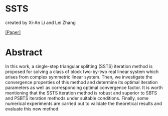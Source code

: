 # SSTS
created by Xi-An Li and Lei Zhang

[[Paper]](https://arxiv.org/pdf/2005.09835.pdf)



# Abstract
In this work, a single-step triangular splitting (SSTS) iteration method is proposed for solving a class
of block two-by-two real linear system which arises from complex symmetric linear system. Then, we
investigate the convergence properties of this method and determine its optimal iteration parameters as
well as corresponding optimal convergence factor. It is worth mentioning that the SSTS iteration method
is robust and superior to SBTS and PSBTS iteration methods under suitable conditions. Finally, some
numerical experiments are carried out to validate the theoretical results and evaluate this new method.
